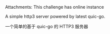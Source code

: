 Attachments:
This challenge has online instance

A simple http3 server powered by latest quic-go.

一个简单的基于 quic-go 的 HTTP3 服务器

